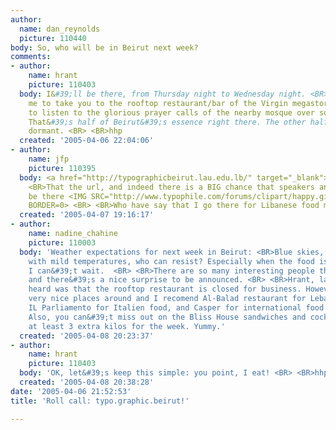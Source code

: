 ```yaml
---
author:
  name: dan_reynolds
  picture: 110440
body: So, who will be in Beirut next week?
comments:
- author:
    name: hrant
    picture: 110403
  body: I&#39;ll be there, from Thursday night to Wednesday night. <BR> <BR>Dan, remind
    me to take you to the rooftop restaurant/bar of the Virgin megastore in downtown
    to listen to the glorious prayer calls of the nearby mosque over some cocktails.
    That&#39;s half of Beirut&#39;s essence right there. The other half is currently
    dormant. <BR> <BR>hhp
  created: '2005-04-06 22:04:06'
- author:
    name: jfp
    picture: 110395
  body: <a href="http://typographicbeirut.lau.edu.lb/" target="_blank">http://typographicbeirut.lau.edu.lb/</a>
    <BR>That the url, and indeed there is a BIG chance that speakers announced will
    be there <IMG SRC="http://www.typophile.com/forums/clipart/happy.gif" ALT=":-&#41;"
    BORDER=0> <BR> <BR>Who have say that I go there for Libanese food mostly :P
  created: '2005-04-07 19:16:17'
- author:
    name: nadine_chahine
    picture: 110003
  body: 'Weather expectations for next week in Beirut: <BR>Blue skies, sunny weather
    with mild temperatures, who can resist? Especially when the food is so great...
    I can&#39;t wait.  <BR> <BR>There are so many interesting people that are attending,
    and there&#39;s a nice surprise to be announced. <BR> <BR>Hrant, last thing I
    heard was that the rooftop restaurant is closed for business. However, there&#39;s
    very nice places around and I recomend Al-Balad restaurant for Lebanese food and
    IL Parliamento for Italien food, and Casper for international food and good coffee.
    Also, you can&#39;t miss out on the Bliss House sandwiches and cocktails.... Expect
    at least 3 extra kilos for the week. Yummy.'
  created: '2005-04-08 20:23:37'
- author:
    name: hrant
    picture: 110403
  body: 'OK, let&#39;s keep this simple: you point, I eat! <BR> <BR>hhp'
  created: '2005-04-08 20:38:28'
date: '2005-04-06 21:52:53'
title: 'Roll call: typo.graphic.beirut!'

---
```

